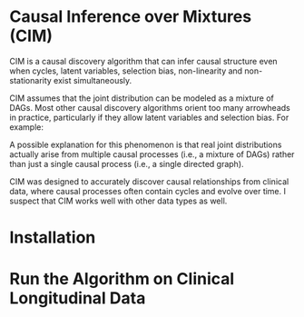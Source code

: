# Causal Inference over Mixtures (CIM)

CIM is a causal discovery algorithm that can infer causal structure even when cycles, latent variables, selection bias, non-linearity and non-stationarity exist simultaneously. 

CIM assumes that the joint distribution can be modeled as a mixture of DAGs. Most other causal discovery algorithms orient too many arrowheads in practice, particularly if they allow latent variables and selection bias. For example:



A possible explanation for this phenomenon is that real joint distributions actually arise from multiple causal processes (i.e., a mixture of DAGs) rather than just a single causal process (i.e., a single directed graph).


CIM was designed to accurately discover causal relationships from clinical data, where causal processes often contain cycles and evolve over time. I suspect that CIM works well with other data types as well.

# Installation


# Run the Algorithm on Clinical Longitudinal Data
